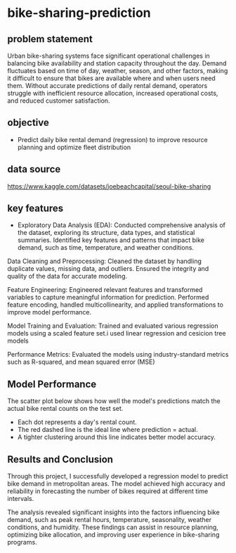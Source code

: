 # bike-sharing-prediction

## problem statement
Urban bike-sharing systems face significant operational challenges in balancing bike availability and station capacity throughout the day. Demand fluctuates based on time of day, weather, season, and other factors, making it difficult to ensure that bikes are available where and when users need them. Without accurate predictions of daily rental demand, operators struggle with inefficient resource allocation, increased operational costs, and reduced customer satisfaction.

## objective
- Predict daily bike rental demand (regression) to improve resource planning and optimize fleet distribution

## data source
https://www.kaggle.com/datasets/joebeachcapital/seoul-bike-sharing

## key features
- Exploratory Data Analysis (EDA): Conducted comprehensive analysis of the dataset, exploring its structure, data types, and statistical summaries. Identified key features and patterns that impact bike demand, such as time, temperature, and weather conditions.

Data Cleaning and Preprocessing: Cleaned the dataset by handling duplicate values, missing data, and outliers. Ensured the integrity and quality of the data for accurate modeling.

Feature Engineering: Engineered relevant features and transformed variables to capture meaningful information for prediction. Performed feature encoding, handled multicollinearity, and applied transformations to improve model performance.

Model Training and Evaluation: Trained and evaluated various regression models using a scaled feature set.i used linear regression and cesicion tree models

Performance Metrics: Evaluated the models using industry-standard metrics such as R-squared, and mean squared error (MSE)

## Model Performance

The scatter plot below shows how well the model's predictions match the actual bike rental counts on the test set.



- Each dot represents a day's rental count.
- The red dashed line is the ideal line where prediction = actual.
- A tighter clustering around this line indicates better model accuracy.


## Results and Conclusion
Through this project, I successfully developed a regression model to predict bike demand in metropolitan areas. The model achieved high accuracy and reliability in forecasting the number of bikes required at different time intervals.

The analysis revealed significant insights into the factors influencing bike demand, such as peak rental hours, temperature, seasonality, weather conditions, and humidity. These findings can assist in resource planning, optimizing bike allocation, and improving user experience in bike-sharing programs.

